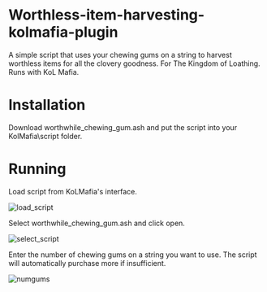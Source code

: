 # Worthless-item-harvesting-kolmafia-plugin
A simple script that uses your chewing gums on a string to harvest worthless items for all the clovery goodness. For The Kingdom of Loathing. Runs with KoL Mafia.

# Installation

Download worthwhile_chewing_gum.ash and put the script into your KolMafia\script folder.


# Running

Load script from KoLMafia's interface. 

![load_script](https://user-images.githubusercontent.com/22453777/36194697-c49437ce-11a5-11e8-9dd9-6e48942dcd15.png)

Select worthwhile_chewing_gum.ash and click open.

![select_script](https://user-images.githubusercontent.com/22453777/36194741-ea91fcea-11a5-11e8-8014-43e664422630.png)

Enter the number of chewing gums on a string you want to use. The script will automatically purchase more if insufficient.

![numgums](https://user-images.githubusercontent.com/22453777/36194767-fd208b10-11a5-11e8-8982-99cf9b0ca935.png)
